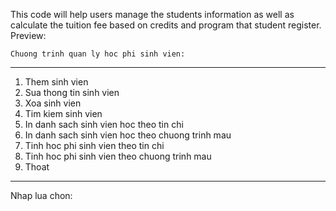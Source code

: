 This code will help users manage the students information as well as calculate the tuition fee based on credits and program that student register.
Preview:

    Chuong trinh quan ly hoc phi sinh vien:        
-------------------------------------------------- 
1. Them sinh vien
2. Sua thong tin sinh vien
3. Xoa sinh vien
4. Tim kiem sinh vien
5. In danh sach sinh vien hoc theo tin chi
6. In danh sach sinh vien hoc theo chuong trinh mau
7. Tinh hoc phi sinh vien theo tin chi
8. Tinh hoc phi sinh vien theo chuong trinh mau    
0. Thoat
-------------------------------------------------- 
Nhap lua chon: 
